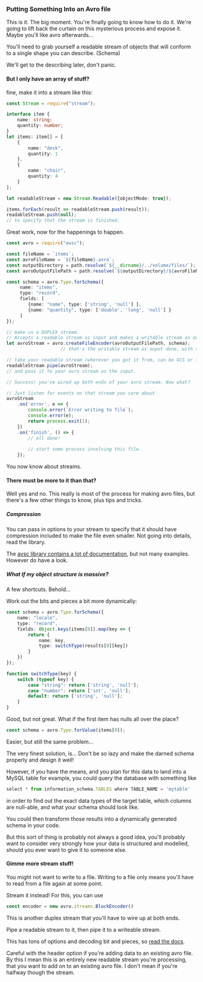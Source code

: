 ### Putting Something Into an Avro file

This is it. The big moment. You're finally going to know how to do it. We're going to lift back the curtain on this mysterious process and expose it. Maybe you'll like avro afterwards...

You'll need to grab yourself a readable stream of objects that will conform to a single shape you can describe. (Schema)

We'll get to the describing later, don't panic.

#### But I only have an array of stuff?

fine, make it into a stream like this:
```typescript
const Stream = require("stream");

interface item {
    name: string;
    quantity: number;
}
let items: item[] = [
    {
        name: "desk",
        quantity: 1
    },
    {
        name: "chair",
        quantity: 4
    }
];

let readableStream = new Stream.Readable({objectMode: true});

items.forEach(result => readableStream.push(result));
readableStream.push(null);
// to specify that the stream is finished.
```

Great work, now for the happenings to happen. 

```typescript
const avro = require("avsc");

const fileName = `items`;
const avroFileName = `${fileName}.avro`;
const outputDirectory = path.resolve(`${__dirname}/../volume/files/`);
const avroOutputFilePath = path.resolve(`${outputDirectory}/${avroFileName}`);

const schema = avro.Type.forSchema({
     name: "items",
     type: "record",
     fields: [
        {name: "name", type: ['string', 'null'] },
        {name: "quantity", type: ['double', 'long', 'null'] }
     ]
});

// make us a DUPLEX stream.
// Accepts a readable stream as input and makes a writable stream as output.
let avroStream = avro.createFileEncoder(avroOutputFilePath, schema);
                    // that's the writable stream as ouput done, with schema defined.

// take your readable stream (wherever you got it from, can be GCS or file system or websocket feed, whaterver)
readableStream.pipe(avroStream);
// and pass it to your avro stream as the input.

// Success! you've wired up both ends of your avro stream. Now what?

// Just listen for events on that stream you care about
avroStream
    .on('error', e => {
        console.error(`Error writing to file`);
        console.error(e);
        return process.exit(1);
    })
    .on('finish', () => {
        // all done!
        
        // start some process involving this file.
    });

```

You now know about streams.

#### There must be more to it than that?

Well yes and no. This really is most of the process for making avro files,
but there's a few other things to know, plus tips and tricks.

##### Compression

You can pass in options to your stream to specify that it should have compression included to make the file even smaller. Not going into details, read the library.

The [avsc library contains a lot of documentation](https://github.com/mtth/avsc/wiki), but not many examples. However do have a look.

##### What If my object structure is massive?
 
A few shortcuts. Behold...

Work out the bits and pieces a bit more dynamically:
````typescript
const schema = avro.Type.forSchema({
    name: "locale",
    type: "record",
    fields: Object.keys(items[0]).map(key => {
        return {
            name: key,
            type: switchType(results[0][key])
        }
    })
});

function switchType(key) {
    switch (typeof key) {
        case "string": return ['string', 'null'];
        case "number": return ['int', 'null'];
        default: return ['string', 'null'];
    }
}
````
Good, but not great. What if the first item has nulls all over the place?

````typescript
const schema = avro.Type.forValue(items[0]);
````
Easier, but still the same problem...

The very finest solution, is... Don't be so lazy and make the darned schema properly and design it well!

However, if you have the means, and you plan for this data to land into a MySQL table for example,
you could query the database with something like
```typescript
select * from information_schema.TABLES where TABLE_NAME = 'mytable'
```
in order to find out the exact data types of the target table, which columns are null-able, and what your schema should look like.

You could then transform those results into a dynamically generated schema in your code.

But this sort of thing is probably not always a good idea,
you'll probably want to consider very strongly how your data is structured and modelled,
should you ever want to give it to someone else.

#### Gimme more stream stuff!

You might not want to write to a file. Writing to a file only means you'll have to read from a file again at some point.

Stream it instead! For this, you can use
```typescript
const encoder = new avro.streams.BlockEncoder()
```
This is another duplex stream that you'll have to wire up at both ends.

Pipe a readable stream to it, then pipe it to a writeable stream.

This has tons of options and decoding bit and pieces, so [read the docs](https://github.com/mtth/avsc/wiki/API#class-blockencoderschema-opts).

Careful with the header option if you're adding data to an existing avro file.
By this I mean this is an entirely new readable stream you're processing, that you want to add on to an existing avro file.
I don't mean if you're halfway though the stream.